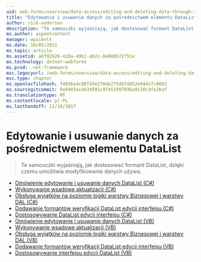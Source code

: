 ```yaml
---
uid: web-forms/overview/data-access/editing-and-deleting-data-through-the-datalist/index
title: "Edytowanie i usuwanie danych za pośrednictwem elementu DataList | Dokumentacja firmy Microsoft"
author: rick-anderson
description: "Te samouczki wyjaśniają, jak dostosować formant DataList, dzięki czemu umożliwia modyfikowanie danych używa."
ms.author: aspnetcontent
manager: wpickett
ms.date: 10/05/2011
ms.topic: article
ms.assetid: a6f02826-428a-49b1-ab2c-8e080b72f51e
ms.technology: dotnet-webforms
ms.prod: .net-framework
msc.legacyurl: /web-forms/overview/data-access/editing-and-deleting-data-through-the-datalist
msc.type: chapter
ms.openlocfilehash: f4056e4c88fd3e270de275dd7dd52e944cfc0862
ms.sourcegitcommit: 9a9483aceb34591c97451997036a9120c3fe2baf
ms.translationtype: MT
ms.contentlocale: pl-PL
ms.lasthandoff: 11/10/2017
---
```

<a name="editing-and-deleting-data-through-the-datalist"></a>Edytowanie i usuwanie danych za pośrednictwem elementu DataList
====================
> Te samouczki wyjaśniają, jak dostosować formant DataList, dzięki czemu umożliwia modyfikowanie danych używa.


- [Omówienie edytowanie i usuwanie danych DataList (C#)](an-overview-of-editing-and-deleting-data-in-the-datalist-cs.md)
- [Wykonywanie wsadowe aktualizacji (C#)](performing-batch-updates-cs.md)
- [Obsługa wyjątków na poziomie logiki warstwy Biznesowej i warstwy DAL (C#)](handling-bll-and-dal-level-exceptions-cs.md)
- [Dodawanie formantów weryfikacji DataList edycji interfejsu (C#)](adding-validation-controls-to-the-datalist-s-editing-interface-cs.md)
- [Dostosowywanie DataList edycji interfejsu (C#)](customizing-the-datalist-s-editing-interface-cs.md)
- [Omówienie edytowanie i usuwanie danych DataList (VB)](an-overview-of-editing-and-deleting-data-in-the-datalist-vb.md)
- [Wykonywanie wsadowe aktualizacji (VB)](performing-batch-updates-vb.md)
- [Obsługa wyjątków na poziomie logiki warstwy Biznesowej i warstwy DAL (VB)](handling-bll-and-dal-level-exceptions-vb.md)
- [Dodawanie formantów weryfikacji DataList edycji interfejsu (VB)](adding-validation-controls-to-the-datalist-s-editing-interface-vb.md)
- [Dostosowywanie interfejsu edycji DataList (VB)](customizing-the-datalist-s-editing-interface-vb.md)
